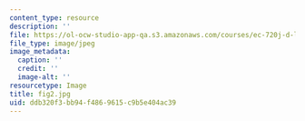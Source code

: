 ```yaml
---
content_type: resource
description: ''
file: https://ol-ocw-studio-app-qa.s3.amazonaws.com/courses/ec-720j-d-lab-ii-design-spring-2010/ddb320f3bb94f4869615c9b5e404ac39_fig2.jpg
file_type: image/jpeg
image_metadata:
  caption: ''
  credit: ''
  image-alt: ''
resourcetype: Image
title: fig2.jpg
uid: ddb320f3-bb94-f486-9615-c9b5e404ac39
---
```

